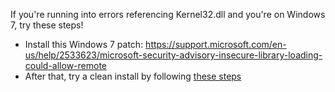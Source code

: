 <p>If you're running into errors referencing Kernel32.dll and you're on Windows 7, try these steps!</p>
<ul>
    <li>Install this Windows 7 patch: <a href="https://support.microsoft.com/en-us/help/2533623/microsoft-security-advisory-insecure-library-loading-could-allow-remote" target="_blank" rel="noopener">https://support.microsoft.com/en-us/help/2533623/microsoft-security-advisory-insecure-library-loading-could-allow-remote</a>
    </li>
    <li>After that, try a clean install by following <a href="https://support.discord.com/hc/en-us/articles/209099387" target="_blank" rel="noopener">these steps</a>
    </li>
</ul>